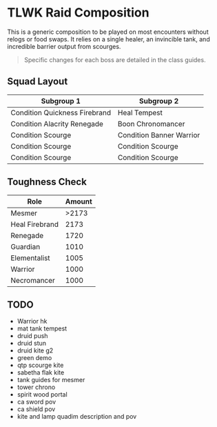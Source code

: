 # TLWK Raid Composition

This is a generic composition
to be played on most encounters
without relogs or food swaps.
It relies on a single healer,
an invincible tank,
and incredible barrier output from scourges.

> Specific changes for each boss
are detailed in the class guides.

## Squad Layout

| Subgroup 1                    | Subgroup 2               |
| ----------------------------- | ------------------------ |
| Condition Quickness Firebrand | Heal Tempest             |
| Condition Alacrity Renegade   | Boon Chronomancer        |
| Condition Scourge             | Condition Banner Warrior |
| Condition Scourge             | Condition Scourge        |
| Condition Scourge             | Condition Scourge        |

## Toughness Check

| Role           | Amount |
| -------------  | ------ |
| Mesmer         | >2173  | 
| Heal Firebrand | 2173   |
| Renegade       | 1720   |
| Guardian       | 1010   |
| Elementalist   | 1005   |
| Warrior        | 1000   |
| Necromancer    | 1000   |

## TODO

- Warrior hk
- mat tank tempest
- druid push
- druid stun
- druid kite g2
- green demo
- qtp scourge kite
- sabetha flak kite
- tank guides for mesmer
- tower chrono
- spirit wood portal
- ca sword pov
- ca shield pov
- kite and lamp quadim description and pov